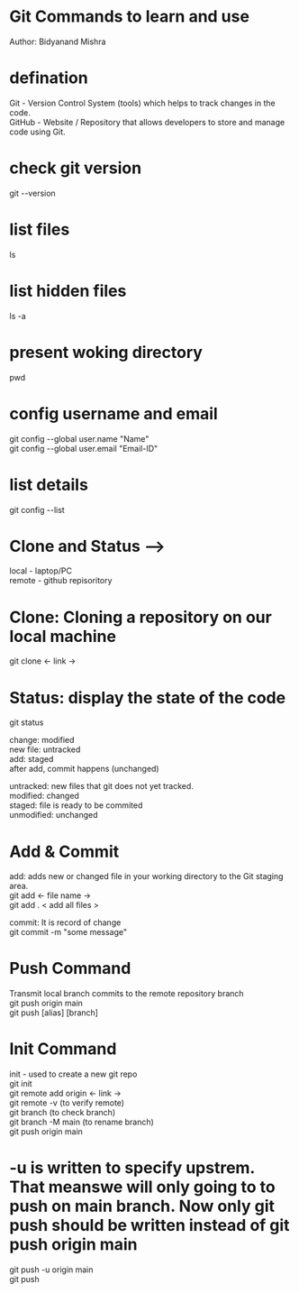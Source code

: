 # Git Commands to learn and use

Author: Bidyanand Mishra <br/>

# defination

Git - Version Control System (tools) which helps to track changes in the code. <br/>
GitHub - Website / Repository that allows developers to store and manage code using Git. <br/>

# check git version

git --version <br/>

# list files

ls <br/>

# list hidden files

ls -a <br/>

# present woking directory

pwd <br/>

# config username and email

git config --global user.name "Name" <br/>
git config --global user.email "Email-ID" <br/>

# list details

git config --list <br/>

# Clone and Status -->

local - laptop/PC <br/>
remote - github repisoritory <br/>

# Clone: Cloning a repository on our local machine

git clone <- link -> <br/>

# Status: display the state of the code

git status <br/>

change: modified <br/>
new file: untracked <br/>
add: staged <br/>
after add, commit happens (unchanged) <br/>

untracked: new files that git does not yet tracked. <br/>
modified: changed <br/>
staged: file is ready to be commited <br/>
unmodified: unchanged <br/>

# Add & Commit

add: adds new or changed file in your working directory to the Git staging area. <br/>
git add <- file name -> <br/>
git add . < add all files > <br/>

commit: It is record of change <br/>
git commit -m "some message" <br/>

# Push Command

Transmit local branch commits to the remote repository branch <br/>
git push origin main <br/>
git push [alias] [branch] <br/>

# Init Command

init - used to create a new git repo <br/>
git init <br/>
git remote add origin <- link -> <br/>
git remote -v (to verify remote) <br/>
git branch (to check branch) <br/>
git branch -M main (to rename branch) <br/>
git push origin main <br/>

# -u is written to specify upstrem. That meanswe will only going to to push on main branch. Now only git push should be written instead of git push origin main

git push -u origin main <br/>
git push
